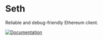 # Seth

Reliable and debug-friendly Ethereum client.

[![Documentation](https://img.shields.io/badge/Documentation-MDBook-blue?style=for-the-badge)](https://smartcontractkit.github.io/chainlink-testing-framework/libs/seth.html)
